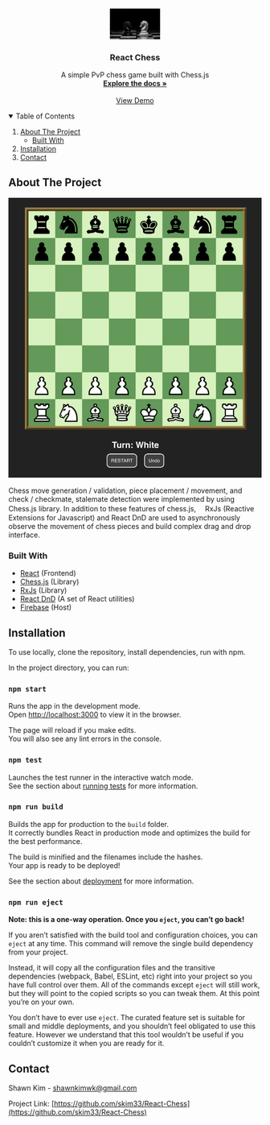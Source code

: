 <!-- PROJECT LOGO -->
<br />
<p align="center">
  <a href="https://github.com/skim33/React-Chess">
    <img src="src/assets/logo.jpg" alt="Logo" width="100" height="auto">
  </a>

  <h3 align="center">React Chess</h3>

  <p align="center">
    A simple PvP chess game built with Chess.js
    <br />
    <a href="https://github.com/skim33/React-Chess"><strong>Explore the docs »</strong></a>
    <br />
    <br />
    <a href="https://chess-17050.web.app/">View Demo</a>
    <br />
  </p>
</p>

<!-- TABLE OF CONTENTS -->
<details open="open">
  <summary>Table of Contents</summary>
  <ol>
    <li>
      <a href="#about-the-project">About The Project</a>
      <ul>
        <li><a href="#built-with">Built With</a></li>
      </ul>
    </li>
    <li><a href="#installation">Installation</a></li>
    <li><a href="#contact">Contact</a></li>
  </ol>
</details>

<!-- ABOUT THE PROJECT -->

## About The Project

[![Product Name Screen Shot][product-screenshot]](https://shawn-kim-portfolio.web.app/messaging)

Chess move generation / validation, piece placement / movement, and check / checkmate, stalemate detection were implemented by using Chess.js library. In addition to these features of chess.js,　 RxJs (Reactive Extensions for Javascript) and React DnD are used to asynchronously observe the movement of chess pieces and build complex drag and drop interface.

### Built With

- [React](https://reactjs.org/) (Frontend)
- [Chess.js](https://github.com/jhlywa/chess.js/blob/master/README.md) (Library)
- [RxJs](https://rxjs.dev/) (Library)
- [React DnD](https://react-dnd.github.io/react-dnd/about) (A set of React utilities)
- [Firebase](https://firebase.google.com/) (Host)

<!-- GETTING STARTED -->

## Installation

To use locally, clone the repository, install dependencies, run with npm.

In the project directory, you can run:

### `npm start`

Runs the app in the development mode.\
Open [http://localhost:3000](http://localhost:3000) to view it in the browser.

The page will reload if you make edits.\
You will also see any lint errors in the console.

### `npm test`

Launches the test runner in the interactive watch mode.\
See the section about [running tests](https://facebook.github.io/create-react-app/docs/running-tests) for more information.

### `npm run build`

Builds the app for production to the `build` folder.\
It correctly bundles React in production mode and optimizes the build for the best performance.

The build is minified and the filenames include the hashes.\
Your app is ready to be deployed!

See the section about [deployment](https://facebook.github.io/create-react-app/docs/deployment) for more information.

### `npm run eject`

**Note: this is a one-way operation. Once you `eject`, you can’t go back!**

If you aren’t satisfied with the build tool and configuration choices, you can `eject` at any time. This command will remove the single build dependency from your project.

Instead, it will copy all the configuration files and the transitive dependencies (webpack, Babel, ESLint, etc) right into your project so you have full control over them. All of the commands except `eject` will still work, but they will point to the copied scripts so you can tweak them. At this point you’re on your own.

You don’t have to ever use `eject`. The curated feature set is suitable for small and middle deployments, and you shouldn’t feel obligated to use this feature. However we understand that this tool wouldn’t be useful if you couldn’t customize it when you are ready for it.

## Contact

Shawn Kim - shawnkimwk@gmail.com

Project Link: [https://github.com/skim33/React-Chess](https://github.com/skim33/React-Chess)

<!-- MARKDOWN LINKS & IMAGES -->
<!-- https://www.markdownguide.org/basic-syntax/#reference-style-links -->

[product-screenshot]: src/assets/screen_shot.png
